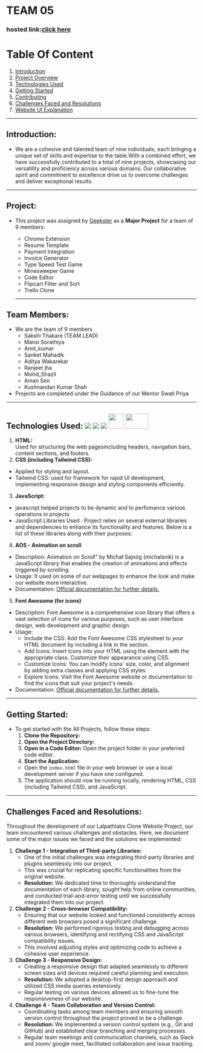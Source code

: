 # TEAM 05
### hosted link:<a href="https://thakaresakshi.github.io/MCT_4_Team_05/">click here</a>


# Table Of Content
1. [Introduction](#introduction)
2. [Project Overview](#project)
3. [Technologies Used](#technologies-used)
4. [Getting Started](#getting-started)
5. [Contributing](#contributing)
6. [Challenges Faced and Resolutions](#challenges-faced-and-resolutions)
7. [Website UI Explanation](#website-ui-explanation)
---

## Introduction:
- We are a cohesive and talented team of nine individuals, each bringing a unique set of skills and expertise to the table.With a combined effort, we have successfully contributed to a total of nine projects, showcasing our versatility and proficiency across various domains. Our collaborative spirit and commitment to excellence drive us to overcome challenges and deliver exceptional results.
---
## Project:
- This project was assigned by [Geekster](https://www.geekster.in/) as a **Major Project** for a team of 9 members:
  - Chrome Extension
  - Resume Template
  - Payment Integration
  - Invoice Generator
  - Type Speed Test Game
  - Minesweeper Game
  - Code Editor
  - Flipcart Filter and Sort
  - Trello Clone
    
   ---
## Team Members:
- We are the team of 9 members
  - Sakshi Thakare (TEAM LEAD)
  - Mansi Sorathiya
  - Amit_kumar
  - Sanket Mahadik
  - Aditya Wakarekar
  - Ranjeet jha 
  - Mohd_Shazil
  - Aman Sen
  - Kushnandan Kumar Shah
- Projects are completed under the Guidance of our Mentor Swati Priya
---  
## Technologies Used:          <img src="https://img.icons8.com/color/48/000000/html-5.png"/>          <img src="https://img.icons8.com/color/48/000000/css3.png"/>          <img src="https://img.icons8.com/color/48/000000/javascript.png"/>         <img width="40px" height="40px" src="https://pbs.twimg.com/profile_images/1491038861224517637/s-H1KgWO_400x400.png"/> <img width="60px" height="40px" src="https://static-00.iconduck.com/assets.00/tailwind-css-icon-512x307-1v56l8ed.png">
1.  **HTML:**  
Used for structuring the web pagesincluding headers, navigation bars, content sections, and footers.
2.  **CSS (including Tailwind CSS):** 
 - Applied for styling and layout.
 - Tailwind CSS: used for framework for rapid UI development, implementing responsive design and styling components efficiently.
3.  **JavaScript:**
 -  javascript helped projects to be dynamic and to perfomance various operations in projects
 - JavaScript Libraries Used : Project relies on several external libraries and dependencies to enhance its functionality and features. Below is a list of these libraries along with their purposes:
4.  **AOS - Animation on scroll**
 - Description: Animation on Scroll" by Michał Sajnóg (michalsnik) is a JavaScript library that enables the creation of animations and effects triggered by scrolling.
 - Usage: It used on some of our webpages to enhance the look and make our website more interactive.
 - Documentation: [Official documentation for further details.](https://michalsnik.github.io/aos/)
5.  **Font Awesome (for icons)**
 - Description: Font Awesome is a comprehensive icon library that offers a vast selection of icons for various purposes, such as user interface design, web development and graphic design.
 - Usage:
   - Include the CSS: Add the Font Awesome CSS stylesheet to your HTML document by including a link in the <head> section.
   - Add Icons: Insert icons into your HTML using the element with the appropriate class. Customize their appearance using CSS.
   - Customize Icons: You can modify icons' size, color, and alignment by adding extra classes and applying CSS styles.
   - Explore Icons: Visit the Font Awesome website or documentation to find the icons that suit your project's needs.
 - Documentation: [Official documentation for further details.](https://fontawesome.com/)

---
## Getting Started:
- To get started with the All Projects, follow these steps:
  1. **Clone the Repository:** 
  2. **Open the Project Directory:**
  3. **Open in a Code Editor:** Open the project folder in your preferred code editor.
  4. **Start the Application:**
    - Open the `index.html` file in your web browser or use a local development server if you have one configured.
  5. The application should now be running locally, rendering HTML, CSS (including Tailwind CSS), and JavaScript.
---

## Challenges Faced and Resolutions:
Throughout the development of our Lalpathlabs Clone Website Project, our team encountered various challenges and obstacles. Here, we document some of the major issues we faced and the solutions we implemented:
1. **Challenge 1 - Integration of Third-party Libraries:**
   - One of the initial challenges was integrating third-party libraries and plugins seamlessly into our project.
   - This was crucial for replicating specific functionalities from the original website.
   - **Resolution:** We dedicated time to thoroughly understand the documentation of each library, sought help from online communities, and conducted trial-and-error testing until we successfully integrated them into our project.
2. **Challenge 2 - Cross-browser Compatibility:**
   - Ensuring that our website looked and functioned consistently across different web browsers posed a significant challenge.
   - **Resolution:** We performed rigorous testing and debugging across various browsers, identifying and rectifying CSS and JavaScript compatibility issues.
   - This involved adjusting styles and optimizing code to achieve a cohesive user experience.
3. **Challenge 3 - Responsive Design:**
   - Creating a responsive design that adapted seamlessly to different screen sizes and devices required careful planning and execution.
   - **Resolution:** We adopted a desktop-first design approach and utilized CSS media queries extensively.
   - Regular testing on various devices allowed us to fine-tune the responsiveness of our website.
4. **Challenge 4 - Team Collaboration and Version Control:**
   - Coordinating tasks among team members and ensuring smooth version control throughout the project proved to be a challenge.
   - **Resolution:** We implemented a version control system (e.g., Git and GitHub) and established clear branching and merging processes.
   - Regular team meetings and communication channels, such as Slack and zoom/ google meet, facilitated collaboration and issue tracking.
     
